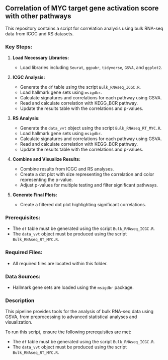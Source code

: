 ## Correlation of MYC target gene activation score with other pathways

This repository contains a script for correlation analysis using bulk RNA-seq data from ICGC and RS datasets.

### Key Steps:
1. **Load Necessary Libraries:**
   - Load libraries including `Seurat`, `ggpubr`, `tidyverse`, `GSVA`, and `ggplot2`.

2. **ICGC Analysis:**
   - Generate the `df` table using the script `Bulk_RNAseq_ICGC.R`.
   - Load hallmark gene sets using `msigdbr`.
   - Calculate signatures and correlations for each pathway using GSVA.
   - Read and calculate correlation with KEGG_BCR pathway.
   - Update the results table with the correlations and p-values.

3. **RS Analysis:**
   - Generate the `data_vvt` object using the script `Bulk_RNAseq_RT_MYC.R`.
   - Load hallmark gene sets using `msigdbr`.
   - Calculate signatures and correlations for each pathway using GSVA.
   - Read and calculate correlation with KEGG_BCR pathway.
   - Update the results table with the correlations and p-values.

4. **Combine and Visualize Results:**
   - Combine results from ICGC and RS analyses.
   - Create a dot plot with size representing the correlation and color representing the p-value.
   - Adjust p-values for multiple testing and filter significant pathways.

5. **Generate Final Plots:**
   - Create a filtered dot plot highlighting significant correlations.

### Prerequisites:
- The `df` table must be generated using the script `Bulk_RNAseq_ICGC.R`.
- The `data_vvt` object must be produced using the script `Bulk_RNAseq_RT_MYC.R`.

### Required Files:
- All required files are located within this folder.

### Data Sources:
- Hallmark gene sets are loaded using the `msigdbr` package.

### Description
This pipeline provides tools for the analysis of bulk RNA-seq data using GSVA, from preprocessing to advanced statistical analyses and visualization.

To run this script, ensure the following prerequisites are met:
- The `df` table must be generated using the script `Bulk_RNAseq_ICGC.R`.
- The `data_vvt` object must be produced using the script `Bulk_RNAseq_RT_MYC.R`.
